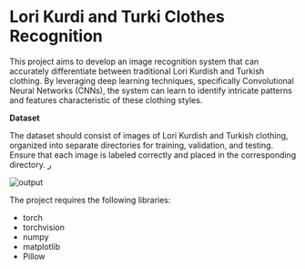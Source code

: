 # Lori Kurdi and Turki Clothes Recognition
This project aims to develop an image recognition system that can accurately differentiate between traditional Lori Kurdish and Turkish clothing. By leveraging deep learning techniques, specifically Convolutional Neural Networks (CNNs), the system can learn to identify intricate patterns and features characteristic of these clothing styles.

**Dataset**

The dataset should consist of images of Lori Kurdish and Turkish clothing, organized into separate directories for training, validation, and testing. Ensure that each image is labeled correctly and placed in the corresponding directory.
ر

![output](https://github.com/MohammadHossini/Clothing-recognition/assets/106095825/1af46ccb-f22e-4c79-9aeb-165e57daaf72)

The project requires the following libraries:

- torch
- torchvision
- numpy
- matplotlib
- Pillow
